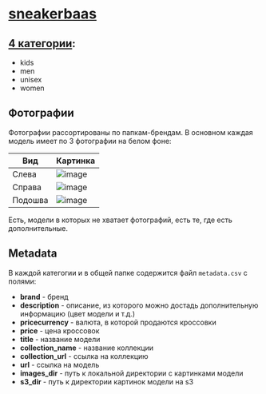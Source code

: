 # [sneakerbaas](https://www.sneakerbaas.com)

## [4 категории](https://www.sneakerbaas.com/collections/sneakers):

- kids
- men
- unisex
- women

## Фотографии

Фотографии рассортированы по папкам-брендам. В основном каждая модель имеет по 3 фотографии на белом фоне:

| Вид | Картинка |
|---|---|
| Слева | ![image](https://github.com/miem-refugees/sneakers-ml/assets/57370975/7e728431-1238-4589-9563-9b9dd4d36960) |
| Справа | ![image](https://github.com/miem-refugees/sneakers-ml/assets/57370975/a590de7f-e0f2-47e0-825c-2b4ff788a2e4) |
| Подошва | ![image](https://github.com/miem-refugees/sneakers-ml/assets/57370975/22d2e9e8-df51-4c3b-89b9-c21b0f15ae2e) |

Есть, модели в которых не хватает фотографий, есть те, где есть дополнительные.

## Metadata

В каждой категогии и в общей папке содержится файл `metadata.csv` с полями:

- **brand** - бренд
- **description** - описание, из которого можно достадь дополнительную информацию (цвет модели и т.д.)
- **pricecurrency** - валюта, в которой продаются кроссовки
- **price** - цена кроссовок
- **title** - название модели
- **collection_name** - название коллекции
- **collection_url** - ссылка на коллекцию
- **url** - ссылка на модель
- **images_dir** - путь к локальной директории с картинками модели
- **s3_dir** - путь к директории картинок модели на s3
